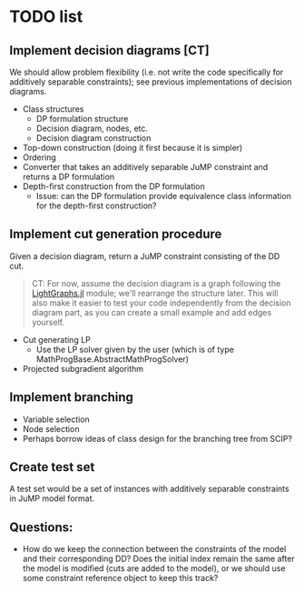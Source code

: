 # TODO list

## Implement decision diagrams [CT]

We should allow problem flexibility (i.e. not write the code specifically for additively separable constraints); see previous implementations of decision diagrams.

* Class structures
  * DP formulation structure
  * Decision diagram, nodes, etc.
  * Decision diagram construction
* Top-down construction (doing it first because it is simpler)
* Ordering
* Converter that takes an additively separable JuMP constraint and returns a DP formulation
* Depth-first construction from the DP formulation
  * Issue: can the DP formulation provide equivalence class information for the depth-first construction?


## Implement cut generation procedure

Given a decision diagram, return a JuMP constraint consisting of the DD cut.

> CT: For now, assume the decision diagram is a graph following the [LightGraphs.jl](https://github.com/JuliaGraphs/LightGraphs.jl) module; we'll rearrange the structure later. This will also make it easier to test your code independently from the decision diagram part, as you can create a small example and add edges yourself.

* Cut generating LP
  * Use the LP solver given by the user (which is of type MathProgBase.AbstractMathProgSolver)
* Projected subgradient algorithm


## Implement branching

* Variable selection
* Node selection
* Perhaps borrow ideas of class design for the branching tree from SCIP?


## Create test set

A test set would be a set of instances with additively separable constraints in JuMP model format.

## Questions:

* How do we keep the connection between the constraints of the model and their corresponding DD? Does the initial index remain the same after the model is modified (cuts are added to the model), or we should use some constraint reference object to keep this track?
